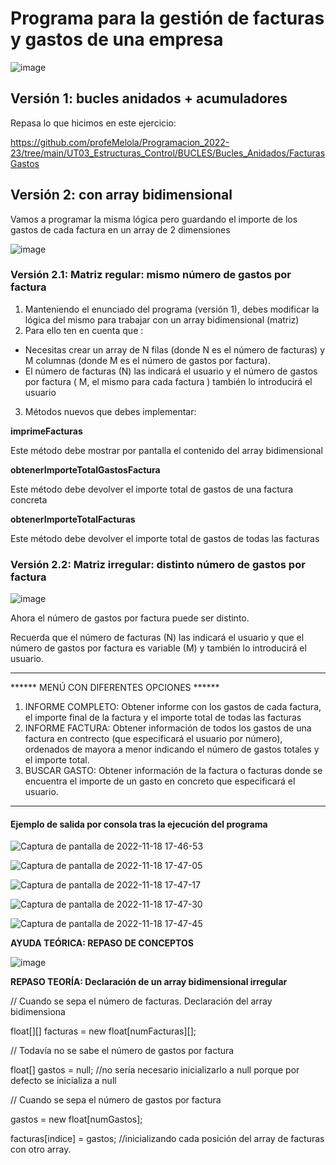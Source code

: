 # Programa para la gestión de facturas y gastos de una empresa

![image](https://user-images.githubusercontent.com/91023374/201478111-63d27b23-3b09-4b16-84db-39ab6fa6f3d5.png)


## Versión 1: bucles anidados + acumuladores

Repasa lo que hicimos en este ejercicio:

https://github.com/profeMelola/Programacion_2022-23/tree/main/UT03_Estructuras_Control/BUCLES/Bucles_Anidados/FacturasGastos

## Versión 2: con array bidimensional

Vamos a programar la misma lógica pero guardando el importe de los gastos de cada factura en un array de 2 dimensiones

![image](https://user-images.githubusercontent.com/91023374/201478297-2c2a075f-7439-4a26-bdab-23e44166d373.png)


### Versión 2.1: Matriz regular: mismo número de gastos por factura

1. Manteniendo el enunciado del programa (versión 1), debes modificar la lógica del mismo para trabajar con un array bidimensional (matriz)
2. Para ello ten en cuenta que :
- Necesitas crear un array de N filas (donde N es el número de facturas) y M columnas (donde M es el número de gastos por factura).
- El número de facturas (N) las indicará el usuario y el número de gastos por factura ( M, el mismo para cada factura ) también lo introducirá el usuario 
3. Métodos nuevos que debes implementar:

**imprimeFacturas**

Este método debe mostrar por pantalla el contenido del array bidimensional


**obtenerImporteTotalGastosFactura**

Este método debe devolver el importe total de gastos de una factura concreta

**obtenerImporteTotalFacturas**

Este método debe devolver el importe total de gastos de todas las facturas



### Versión 2.2: Matriz irregular: distinto número de gastos por factura

![image](https://user-images.githubusercontent.com/91023374/201478366-a46423cc-5867-4f3f-9aed-594b3f84fb0a.png)

Ahora el número de gastos por factura puede ser distinto.

Recuerda que el número de facturas (N) las indicará el usuario y que el número de gastos por factura es variable (M) y también lo introducirá el usuario.

******************************************

****** MENÚ CON DIFERENTES OPCIONES ******
1. INFORME COMPLETO: Obtener informe con los gastos de cada factura, el importe final de la factura y el importe total de todas las facturas
2. INFORME FACTURA: Obtener información de todos los gastos de una factura en contrecto (que especificará el usuario por número), ordenados de mayora a menor indicando el número de gastos totales y el importe total.
3. BUSCAR GASTO: Obtener información de la factura o facturas donde se encuentra el importe de un gasto en concreto que especificará el usuario.
****************************************


#### Ejemplo de salida por consola tras la ejecución del programa

![Captura de pantalla de 2022-11-18 17-46-53](https://user-images.githubusercontent.com/91023374/202758101-a1c200cf-e12e-41b2-a6a2-66336b47a971.png)

![Captura de pantalla de 2022-11-18 17-47-05](https://user-images.githubusercontent.com/91023374/202758123-3704bd72-7fa0-45b1-8a8f-e14c23b26738.png)

![Captura de pantalla de 2022-11-18 17-47-17](https://user-images.githubusercontent.com/91023374/202758141-07a1d627-7487-48e6-a05c-3acb94964c03.png)

![Captura de pantalla de 2022-11-18 17-47-30](https://user-images.githubusercontent.com/91023374/202758170-824c28d5-7f60-4f3a-9097-c4b177ff89fe.png)

![Captura de pantalla de 2022-11-18 17-47-45](https://user-images.githubusercontent.com/91023374/202758188-3ca498fc-d77c-4ec1-bef0-002d90fc486c.png)


**AYUDA TEÓRICA: REPASO DE CONCEPTOS**

![image](https://user-images.githubusercontent.com/91023374/137719700-dabd81f2-f023-4302-b5d5-00d2602ecb81.png)


**REPASO TEORÍA: Declaración de un array bidimensional irregular**

// Cuando se sepa el número de facturas. Declaración del array bidimensiona

float[][] facturas = new float[numFacturas][];

// Todavía no se sabe el  número de gastos por factura

float[] gastos = null; //no sería necesario inicializarlo a null porque por defecto se inicializa a null

// Cuando se sepa el número de gastos por factura

gastos = new float[numGastos];

facturas[indice] = gastos; //inicializando cada posición del array de facturas con otro array.

